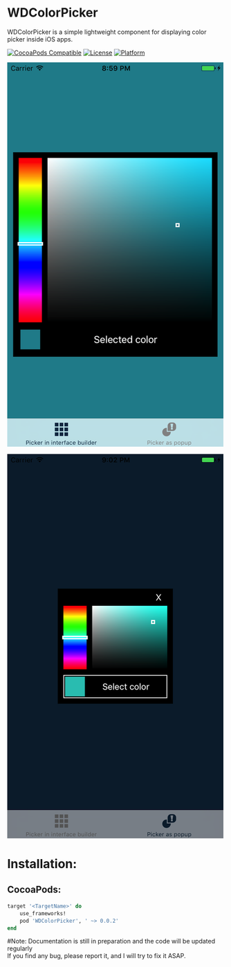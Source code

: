 # WDColorPicker
WDColorPicker is a simple lightweight component for displaying color picker inside iOS apps.

[![CocoaPods Compatible](https://img.shields.io/cocoapods/v/WDColorPicker.svg)](http://cocoapods.org/pods/WDColorPicker)
[![License](https://img.shields.io/cocoapods/l/WDColorPicker.svg?style=flat)](http://cocoapods.org/pods/WDColorPicker)
[![Platform](https://img.shields.io/cocoapods/p/WDColorPicker.svg?style=flat)](http://cocoapods.org/pods/WDColorPicker)

![GitHub Logo](/Images/PickerInInterface.png)

![GitHub Logo](/Images/PickerAsPopup.png)

# Installation:
## CocoaPods:
```Ruby
target '<TargetName>' do
    use_frameworks!
    pod 'WDColorPicker', ' ~> 0.0.2'
end
```

#Note:
Documentation is still in preparation and the code will be updated regularly
<br>If you find any bug, please report it, and I will try to fix it ASAP.
